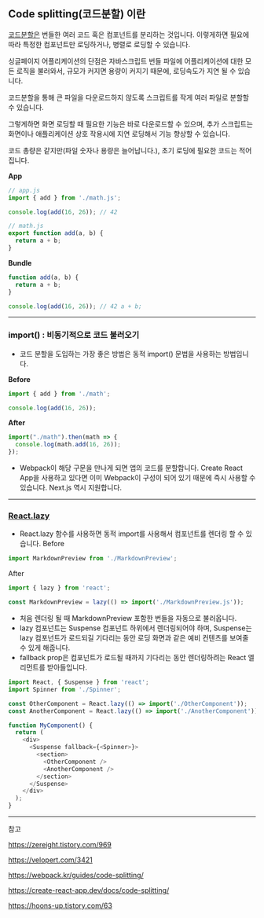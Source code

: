## Code splitting(코드분할) 이란 

[코드분할은](https://developer.mozilla.org/ko/docs/Glossary/Code_splitting) 번들한 여러 코드 혹은 컴포넌트를 분리하는 것입니다. 이렇게하면 필요에 따라 특정한 컴포넌트만 로딩하거나, 병렬로 로딩할 수 있습니다.

싱글페이지 어플리케이션의 단점은 자바스크립트 번들 파일에 어플리케이션에 대한 모든 로직을 불러와서, 규모가 커지면 용량이 커지기 때문에, 로딩속도가 지연 될 수 있습니다. 

코드분할을 통해 큰 파일을 다운로드하지 않도록 스크립트를 작게 여러 파일로 분할할 수 있습니다. 

그렇게하면 화면 로딩할 때 필요한 기능은 바로 다운로드할 수 있으며, 추가 스크립트는 화면이나 애플리케이션 상호 작용시에 지연 로딩해서 기능 향상할 수 있습니다. 

코드 총량은 같지만(파일 숫자나 용량은 늘어납니다.), 초기 로딩에 필요한 코드는 적어집니다.


**App**
```js
// app.js
import { add } from './math.js';

console.log(add(16, 26)); // 42
```
```js
// math.js
export function add(a, b) {
  return a + b;
}
```
**Bundle**
```js
function add(a, b) {
  return a + b;
}

console.log(add(16, 26)); // 42 a + b;
```
<hr/>

### import() : 비동기적으로 코드 불러오기 
- 코드 분할을 도입하는 가장 좋은 방법은 동적 import() 문법을 사용하는 방법입니다.

**Before**
```js
import { add } from './math';

console.log(add(16, 26));
```

**After**
```js
import("./math").then(math => {
  console.log(math.add(16, 26));
});
```
- Webpack이 해당 구문을 만나게 되면 앱의 코드를 분할합니다. Create React App을 사용하고 있다면 이미 Webpack이 구성이 되어 있기 때문에 즉시 사용할 수 있습니다. Next.js 역시 지원합니다.

<hr/>

### [React.lazy](https://react.dev/reference/react/lazy#usage)
- React.lazy 함수를 사용하면 동적 import를 사용해서 컴포넌트를 렌더링 할 수 있습니다.
Before

```js
import MarkdownPreview from './MarkdownPreview';
```

After
```js
import { lazy } from 'react';

const MarkdownPreview = lazy(() => import('./MarkdownPreview.js'));
```
- 처음 렌더링 될 때 MarkdownPreview 포함한 번들을 자동으로 불러옵니다.
- lazy 컴포넌트는 Suspense 컴포넌트 하위에서 렌더링되어야 하며, Suspense는 lazy 컴포넌트가 로드되길 기다리는 동안 로딩 화면과 같은 예비 컨텐츠를 보여줄 수 있게 해줍니다.
- fallback prop은 컴포넌트가 로드될 때까지 기다리는 동안 렌더링하려는 React 엘리먼트를 받아들입니다.
```js
import React, { Suspense } from 'react';
import Spinner from './Spinner';

const OtherComponent = React.lazy(() => import('./OtherComponent'));
const AnotherComponent = React.lazy(() => import('./AnotherComponent'));

function MyComponent() {
  return (
    <div>
      <Suspense fallback={<Spinner>}>
        <section>
          <OtherComponent />
          <AnotherComponent />
        </section>
      </Suspense>
    </div>
  );
}

```


<hr/>

참고


https://zereight.tistory.com/969

https://velopert.com/3421

https://webpack.kr/guides/code-splitting/

https://create-react-app.dev/docs/code-splitting/

https://hoons-up.tistory.com/63